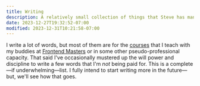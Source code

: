 ```yaml
---
title: Writing
description: A relatively small collection of things that Steve has managed to sit down and type out.
date: 2023-12-27T19:32:52-07:00
modified: 2023-12-31T10:21:58-07:00
---
```


I write a lot of words, but most of them are for the [courses](/courses) that I teach with my buddies at [Frontend Masters](https://frontendmasters.com) or in some other pseudo-professional capacity. That said I've occasionally mustered up the will power and discipline to write a few words that I'm _not_ being paid for. This is a complete—if underwhelming—list. I fully intend to start writing more in the future—but, we'll see how that goes.
